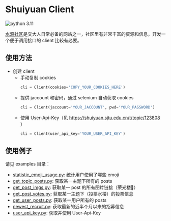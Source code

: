 # Shuiyuan Client

![python 3.11](https://img.shields.io/badge/python-3.11-blue.svg)

[水源社区](https://shuiyuan.sjtu.edu.cn/)是交大人日常必备的网站之一，社区里有非常丰富的资源和信息，开发一个便于调用接口的 client 比较有必要。

## 使用方法
+ 创建 client
    + 手动复制 cookies
        ```python
        cli = Client(cookies='COPY_YOUR_COOKIES_HERE')
        ```
    + 提供 jaccount 和密码，通过 selenium 自动获取 cookies
        ```python
        cli = Client(jaccount='YOUR_JACCOUNT', pwd='YOUR_PASSWORD')
        ```
    + 使用 User-Api-Key（见 https://shuiyuan.sjtu.edu.cn/t/topic/123808 ）
        ```python
        cli = Client(user_api_key='YOUR_USER_API_KEY')
        ```

## 使用例子
请见 examples 目录：
+ [statistic_emoji_usage.py](./examples/statistic_emoji_usage.py): 统计用户使用了哪些 emoji
+ [get_topic_posts.py](./examples/get_topic_posts.py): 获取某一主题下所有的 posts
+ [get_post_imgs.py](./examples/get_post_imgs.py): 获取某一 post 的所有图片链接（荣光楼🥵）
+ [get_post_votes.py](./examples/get_post_votes.py): 获取某一主题下（投票水楼）的投票信息
+ [get_user_posts.py](./examples//get_user_posts.py): 获取某一用户所有的 posts
+ [newest_recruit.py](./examples/newest_recruit.py): 获取最新的近半个月以来的招募信息
+ [user_api_key.py](./examples/user_api_key.py): 获取并使用 User-Api-Key
